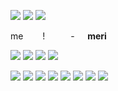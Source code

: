 

![](https://64.media.tumblr.com/96dd638975b429ae9c1b15ec53edd095/6bdab0163ff4ed48-df/s100x200/781a1bd4a49e174017a6e6955bf6819df84fd376.pnj) ![](https://64.media.tumblr.com/bb8acc28ffa0bdb95e66c23d66cea7e8/6bdab0163ff4ed48-6f/s100x200/42f22334952c78ea7bbde524a5fa3fff196d2560.pnj) ![](https://64.media.tumblr.com/e97e699b0cc38e902d908a79e1dda727/e0dad917c616b214-9c/s100x200/74da63d99cc7af6965366baf7e48bc2afe9dea61.gif) 


me⠀⠀⠀!⠀⠀⠀⠀-⠀⠀**meri**
⠀

![](https://64.media.tumblr.com/ce00cf94b8a99caec162f81b6341c92d/8c6e727132a26a66-73/s100x200/c3fa8cbd3a0aa826799087f90d5406f91a9dc4b5.pnj) ![](https://64.media.tumblr.com/483763889a7e265c0a728f7f9f6849e9/31719e171639159c-ba/s100x200/691adc79897990f0fa22b701433281c1ba37b41d.pnj) ![](https://64.media.tumblr.com/9441e1a147fe43704f273f162f22faa6/ff58a3af22f3bbb7-19/s100x200/410419112343ab7ed2186792766caad9038f4ec4.webp) ![](https://64.media.tumblr.com/fa75183abec55513e7d215a201c94b2d/a5b6896041f0ab1d-d8/s100x200/601f887f57011c1b9236aa9205a1655128456ad7.webp)
⠀

![](https://64.media.tumblr.com/a09bcd4e1ddf06e0e74ea48f4c34838c/6bc4d00557f7c24b-41/s75x75_c1/c3791d62bdaa5abdf8c9663c39132b18563abe7a.gif) ![](https://64.media.tumblr.com/af7e32b011bc41c33a3b02c19cb12d60/3c5627d4c46ff0c7-e7/s75x75_c1/149dd697fc89a62311d725573c29d04ea0c25d1a.gif) ![](https://64.media.tumblr.com/350be6a00e9e84b7ae331ef0b9597f2d/3c5627d4c46ff0c7-52/s75x75_c1/4b8ac81f37d3f0028a23a7c17a78018cde9e2831.gif) ![](https://64.media.tumblr.com/49980f71b3e2817c766efe85c27e074d/3c5627d4c46ff0c7-84/s100x200/bc7e10b8f3a5fb2eafc4cccbd6503ead6155fd32.gif) ![](https://64.media.tumblr.com/0f15212ddd8cfe3d68dd4fdc83f5c2c3/da1c48ae42213abb-24/s100x200/e4a5704b52ee9266662587e2f421e3d2c0e02d53.gif) ![](https://64.media.tumblr.com/78ed7f1c5d19b21418a395bc38e456b8/da1c48ae42213abb-81/s75x75_c1/388498baf87d77c1dca2b060143b373dfbdf13ff.gif) ![](https://64.media.tumblr.com/ed7ccbf4b4a1c6c0121822fe5de889f2/da1c48ae42213abb-d1/s75x75_c1/943b1e87d864217685dad5509b00cfbb00983491.gif) ![](https://64.media.tumblr.com/dd80fdf67b3396459c3e0dffc61ac3ee/da1c48ae42213abb-f3/s100x200/90bed1a25228023a48aadf3a3dcd7ecc492bbc64.gif)
